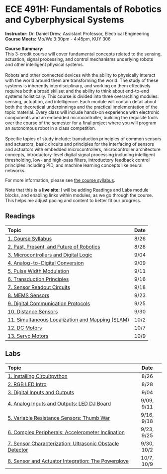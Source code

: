 <link rel="stylesheet" type="text/css" href="assets/css/styles.css">

# ECE 491H: Fundamentals of Robotics and Cyberphysical Systems
**Instructor:** Dr. Daniel Drew, Assistant Professor, Electrical Engineering\
**Course Meets:** Mo/We 3:30pm - 4:45pm, KUY 306

**Course Summary:**\
This 3-credit course will cover fundamental concepts related to the sensing, actuation, signal processing, and control mechanisms underlying robots and other intelligent physical systems.<br><br> Robots and other connected devices with the ability to physically interact with the world around them are transforming the world. The study of these systems is inherently interdisciplinary, and working on them effectively requires both a broad skillset and the ability to think about end-to-end systems holistically. This course is divided into three overarching modules: sensing, actuation, and intelligence. Each module will contain detail about both the theoretical underpinnings and the practical implementation of the topic material. Every class will include hands-on experience with electronic components and an embedded microcontroller, building the requisite tools over the course of the semester for a final project where you will program an autonomous robot in a class competition.<br><br> Specific topics of study include: transduction principles of common sensors and actuators, basic circuits and principles for the interfacing of sensors and actuators with embedded microcontrollers, microcontroller architecture concepts, introductory-level digital signal processing including intelligent thresholding, low- and high-pass filters, introductory feedback control principles including PID, and machine learning concepts like neural networks. 

For more information, please see [the course syllabus](readings/reading1/syllabus.md).

Note that this is a **live site**; I will be adding Readings and Labs module blocks, and enabling links within modules, as we go through the course. This helps me adjust pacing and content to better fit our progress.

## Readings

|              Topic                                                                 | Date |
| :-------                                                                           |:----:|
|[1. Course Syllabus](readings/reading1/syllabus.md)                                 | 8/26 |
|[2. Past, Present, and Future of Robotics](readings/reading2/reading2.md)           | 8/28 |
|[3. Microcontrollers and Digital Logic](readings/reading3/reading3.md)              | 9/04 |
|[4. Analog-to-Digital Conversion](readings/reading4/reading4.md)                    | 9/09 |
|[5. Pulse Width Modulation](readings/reading5/reading5.md)                          | 9/11 |
|[6. Transduction Principles](readings/reading6/reading6.md)                         | 9/16 |
|[7. Sensor Readout Circuits](readings/reading7/reading7.md)                         | 9/18 |   
|[8. MEMS Sensors](readings/reading8/reading8.md)                                    | 9/23 |  
|[9. Digital Communication Protocols](readings/reading9/reading9.md)                 | 9/25 | 
|[10. Distance Sensors](readings/reading10/reading10.md)                             | 9/30 | 
|[11. Simultaneous Localization and Mapping (SLAM)](readings/reading11/reading11.md) | 10/2 |
|[12. DC Motors](readings/reading12/reading12.md)                                   | 10/7 |
|[13. Servo Motors](readings/reading13/reading13.md)                                 | 10/9 |

## Labs

|              Topic                                                                 | Date |
| :-------                                                                           |:----:|
|[1. Installing Circuitpython](labs/lab1/lab1.md)                                    | 8/26 |
|[2. RGB LED Intro](labs/lab2/lab2.md)                                               | 8/28 |
|[3. Digital Inputs and Outputs](labs/lab3/lab3.md)                                  | 9/04 |
|[4. Analog Inputs and Outputs: LED DJ Board](labs/lab4/lab4.md)                     | 9/09, 9/11 | 
|[5. Variable Resistance Sensors: Thumb War](labs/lab5/lab5.md)                      | 9/16, 9/18 |
|[6. Complex Peripherals: Accelerometer Inclination](labs/lab6/lab6.md)              | 9/23, 9/25 |
|[7. Sensor Characterization: Ultrasonic Obstacle Detector](labs/lab7/lab7.md)       | 9/30, 10/2 |
|[8. Sensor and Actuator Integration: The Powerglove](labs/lab8/lab8.md)             | 10/7, 10/9 |


<!---
|              Topic                                                                 | Date |
| :-------                                                                           |:----:|
|[1. Course Syllabus](readings/reading1/syllabus.md)                                 | 8/26 |
|[2. Past, Present, and Future of Robotics](readings/reading2/reading2.md)           | 8/28 |
|[3. Microcontrollers and Digital Logic](readings/reading3/reading3.md)              | 9/04 |
|[4. Analog-to-Digital Conversion](readings/reading4/reading4.md)                    | 9/09 |
|[5. Pulse Width Modulation](readings/reading5/reading5.md)                          | 9/11 |
|[6. Transduction Principles](readings/reading6/reading6.md)                         | 9/16 |
|[7. Sensor Readout Circuits](readings/reading7/reading7.md)                         | 9/18 |   
|[8. MEMS Sensors](readings/reading8/reading8.md)                                    | 9/23 |  
|[9. Digital Communication Protocols](readings/reading9/reading9.md)                 | 9/25 | 
|[10. Distance Sensors](readings/reading10/reading10.md)                             | 9/30 | <here>
|[11. Simultaneous Localization and Mapping (SLAM)](readings/reading11/reading11.md) | 10/2 |

## Labs

|              Topic                                                                 | Date |
| :-------                                                                           |:----:|
|[1. Installing Circuitpython](labs/lab1/lab1.md)                                    | 8/26 |
|[2. RGB LED Intro](labs/lab2/lab2.md)                                               | 8/28 |
|[3. Digital Inputs and Outputs](labs/lab3/lab3.md)                                  | 9/04 |
|[4. Analog Inputs and Outputs: LED DJ Board](labs/lab4/lab4.md)                     | 9/09, 9/11 | 
|[5. Variable Resistance Sensors: Thumb War](labs/lab5/lab5.md)                      | 9/16, 9/18 |
|[6. Complex Peripherals: Accelerometer Inclination](labs/lab6/lab6.md)              | 9/23, 9/25 | <here>
|[7. Sensor Characterization: Ultrasonic Obstacle Detector](labs/lab7/lab7.md)       | 9/30, 10/2 |
-->


